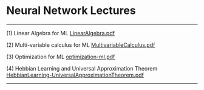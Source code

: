 # Neural Network Lectures
---
(1) Linear Algebra for ML [LinearAlgebra.pdf](https://github.com/user-attachments/files/20746575/LinearAlgebra.pdf)

(2) Multi-variable calculus for ML [MultivariableCalculus.pdf](https://github.com/user-attachments/files/20746591/MultivariableCalculus.pdf)

(3) Optimization for ML [optimization-ml.pdf](https://github.com/user-attachments/files/20746569/optimization-ml.pdf)

(4) Hebbian Learning and Universal Approximation Theorem [HebbianLearning-UniversalApproximationTheorem.pdf](https://github.com/user-attachments/files/20746582/HebbianLearning-UniversalApproximationTheorem.pdf)


---

